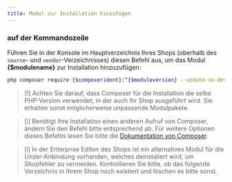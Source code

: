 ```yaml
---
title: Modul zur Installation hinzufügen
---
```


### **auf der Kommandozeile**

Führen Sie in der Konsole im Hauptverzeichnis Ihres Shops (oberhalb des `source`- und `vendor`-Verzeichnisses) diesen Befehl aus, um das Modul **{$modulename}** zur Installation hinzuzufügen:

```bash
php composer require {$composerident}:^{$moduleversion} --update-no-dev
``` 

> [!] Achten Sie darauf, dass Composer für die Installation die selbe PHP-Version verwendet, in der auch Ihr Shop ausgeführt wird. Sie erhalten sonst möglicherweise unpassende Modulpakete.

> [i] Benötigt Ihre Installation einen anderen Aufruf von Composer, ändern Sie den Befehl bitte entsprechend ab. Für weitere Optionen dieses Befehls lesen Sie bitte die [Dokumentation von Composer](https://getcomposer.org/doc/03-cli.md#require).

> [i] In der Enterprise Editon des Shops ist ein alternatives Modul für die Unzer-Anbindung vorhanden, welches deinstaliert wird, um Shopfehler zu vermeiden. Kontrollieren Sie bitte, ob das folgende Verzeichnis in Ihrem Shop noch existiert und löschen es bitte sonst.